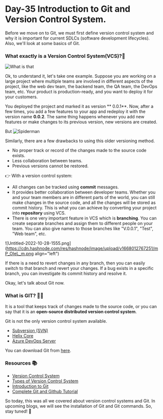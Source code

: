 # Day-35 Introduction to Git and Version Control System.

Before we move on to Git, we must first define version control system and why it is important for current SDLCs (software development lifecycles). Also, we'll look at some basics of Git.

### What exactly is a Version Control System(VCS)?🧐
![What is that](https://media.giphy.com/media/dp74BKs7XV7Ve/giphy.gif)

Ok, to understand it, let's take one example. Suppose you are working on a large project where multiple teams are involved in different aspects of the project, like the web dev team, the backend team, the QA team, the DevOps team, etc. Your product is production-ready, and you want to deploy it for your customers.

You deployed the project and marked it as version ** 0.0.1**. Now, after a few times, you add a few features to your app and redeploy it with the version name **0.0.2**.  The same thing happens whenever you add new features or make changes to its previous version, new versions are created.

But ![Spiderman](https://media.giphy.com/media/MCZ39lz83o5lC/giphy.gif)

Similarly, there are a few drawbacks to using this older versioning method.
- No proper track or record of the changes made to the source code exists.
- Less collaboration between teams.
- Previous versions cannot be restored.

👉 With a version control system:

- All changes can be tracked using **commit** messages.
- It provides better collaboration between developer teams. Whether you and your team members are in different parts of the world, you can still make changes in the source code, and all the changes will be stored as commit history. This is what you can achieve by converting your project into **repository** using VCS.
- There is one very important feature in VCS which is **branching**. You can create separate branches and assign them to different people on your team. You can also give names to those branches like "V.0.0.1", "Test", "Web team", etc.


![Untitled-2022-10-28-1555.png](https://cdn.hashnode.com/res/hashnode/image/upload/v1668012767251/mP_OIeL_m.png align="left")


If there is a need to revert changes in any branch, then you can easily switch to that branch and revert your changes. If a bug exists in a specific branch, you can investigate its commit history and resolve it.

Okay, let's talk about Git now.

### What is GIT? 🙋‍♀️

It is a tool that keeps track of changes made to the source code, or you can say that it is an **open-source distributed version control system**. 

Git is not the only version control system available.
- [Subversion (SVN) ](https://tortoisesvn.net/)
- [Helix Core](https://www.perforce.com/products/helix-core)
- [Azure DevOps Server](https://azure.microsoft.com/en-us/products/devops/server/)

You can download Git from [here](https://git-scm.com/downloads).

### Resources 📚
- [ Version Control System](https://www.youtube.com/watch?v=Yc8sCSeMhi4)
- [ Types of Version Control System](https://youtu.be/kr62e_n6QuQ)
- [ Introduction to Git](https://youtu.be/8JJ101D3knE)
- [Complete Git and Github Tutorial](https://youtu.be/apGV9Kg7ics)

So today, this was all we covered about version control systems and Git. In upcoming blogs, we will see the installation of Git and Git commands. So, stay tuned! 👋





 













